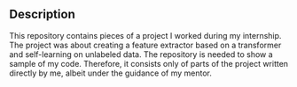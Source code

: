 ## Description

This repository contains pieces of a project I worked during my internship.
The project was about creating a feature extractor based on a transformer and self-learning on unlabeled data.
The repository is needed to show a sample of my code. Therefore, it consists only of parts of the project written directly by me, albeit under the guidance of my mentor.
